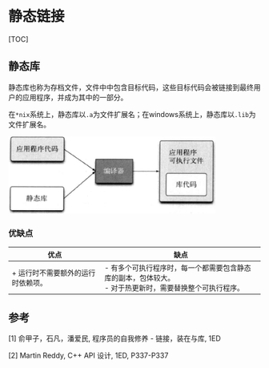 # 静态链接

[TOC]



## 静态库

静态库也称为存档文件，文件中中包含目标代码，这些目标代码会被链接到最终用户的应用程序，并成为其中的一部分。

在`*nix`系统上，静态库以`.a`为文件扩展名；在windows系统上，静态库以`.lib`为文件扩展名。

![static_link_compile](res/static_link_compile.png)

### 优缺点

| 优点                                   | 缺点                                                         |
| -------------------------------------- | ------------------------------------------------------------ |
| + 运行时不需要额外的运行时依赖项。<br> | - 有多个可执行程序时，每一个都需要包含静态库的副本，包体较大。<br>- 对于热更新时，需要替换整个可执行程序。 |



## 参考

[1] 俞甲子，石凡，潘爱民, 程序员的自我修养 - 链接，装在与库, 1ED

[2] Martin Reddy, C++ API 设计, 1ED,  P337-P337
